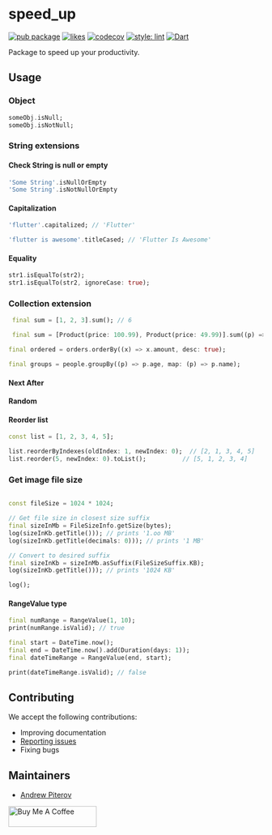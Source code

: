 # speed_up

[![pub package](https://img.shields.io/pub/v/speed_up.svg?label=speed_up&color=blue)](https://pub.dev/packages/speed_up)
[![likes](https://badges.bar/speed_up/likes)](https://pub.dev/packages/speed_up/score)
[![codecov](https://codecov.io/gh/AndrewPiterov/speed_up/branch/main/graph/badge.svg?token=VM9LTJXGQS)](https://codecov.io/gh/AndrewPiterov/speed_up)
[![style: lint](https://img.shields.io/badge/style-lint-4BC0F5.svg)](https://pub.dev/packages/lint)
[![Dart](https://github.com/AndrewPiterov/speed_up/actions/workflows/dart.yml/badge.svg)](https://github.com/AndrewPiterov/speed_up/actions/workflows/dart.yml)

Package to speed up your productivity.

## Usage

### Object

```dart
someObj.isNull;
someObj.isNotNull;
```

### String extensions

#### Check String is null or empty

```dart
'Some String'.isNullOrEmpty
'Some String'.isNotNullOrEmpty
```

#### Capitalization

```dart
'flutter'.capitalized; // 'Flutter'

'flutter is awesome'.titleCased; // 'Flutter Is Awesome'
```

#### Equality

```dart
str1.isEqualTo(str2);
str1.isEqualTo(str2, ignoreCase: true);
```

### Collection extension

```dart
 final sum = [1, 2, 3].sum(); // 6

 final sum = [Product(price: 100.99), Product(price: 49.99)].sum((p) => p.price);
```

```dart
final ordered = orders.orderBy((x) => x.amount, desc: true);
```

```dart
final groups = people.groupBy((p) => p.age, map: (p) => p.name);
```

#### Next After

#### Random

#### Reorder list

```dart
const list = [1, 2, 3, 4, 5];

list.reorderByIndexes(oldIndex: 1, newIndex: 0);  // [2, 1, 3, 4, 5]
list.reorder(5, newIndex: 0).toList();          // [5, 1, 2, 3, 4]
```

### Get image file size

```dart

const fileSize = 1024 * 1024;

// Get file size in closest size suffix
final sizeInMb = FileSizeInfo.getSize(bytes);
log(sizeInKb.getTitle())); // prints '1.oo MB'
log(sizeInKb.getTitle(decimals: 0))); // prints '1 MB'

// Convert to desired suffix
final sizeInKb = sizeInMb.asSuffix(FileSizeSuffix.KB);
log(sizeInKb.getTitle())); // prints '1024 KB'

log();

```

#### RangeValue type

```dart
final numRange = RangeValue(1, 10);
print(numRange.isValid); // true

final start = DateTime.now();
final end = DateTime.now().add(Duration(days: 1));
final dateTimeRange = RangeValue(end, start);

print(dateTimeRange.isValid); // false
```

## Contributing

We accept the following contributions:

* Improving documentation
* [Reporting issues](https://github.com/AndrewPiterov/speed_up/issues/new)
* Fixing bugs

## Maintainers

* [Andrew Piterov](mailto:contact@andrewpiterov.com?subject=[GitHub]%20Source%20Dart%20speed_up)

<a href="https://www.buymeacoffee.com/devcraft.ninja" target="_blank"><img src="https://cdn.buymeacoffee.com/buttons/default-orange.png" alt="Buy Me A Coffee" height="41" width="174"></a>
